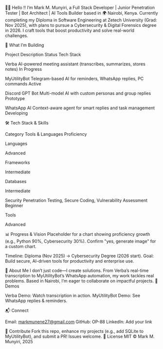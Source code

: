 👋🏾 Hello !!
I’m Mark M. Munyiri, a Full Stack Developer | Junior Penetration Tester | Bot Architect | AI Tools Builder based in 🌍 Nairobi, Kenya. Currently completing my Diploma in Software Engineering at Zetech University (Grad: Nov 2025), with plans to pursue a Cybersecurity & Digital Forensics degree in 2026. I craft tools that boost productivity and solve real-world challenges.

🚀 What I’m Building



Project
Description
Status
Tech Stack



Verba
AI-powered meeting assistant (transcribes, summarizes, stores notes)
In Progress
  


MyUtilityBot
Telegram-based AI for reminders, WhatsApp replies, PC commands
Active
 


Discord GPT Bot
Multi-model AI with custom personas and group replies
Prototype
 


WhatsApp AI
Context-aware agent for smart replies and task management
Developing
 



🛠️ Tech Stack & Skills



Category
Tools & Languages
Proficiency



Languages
  
Advanced


Frameworks
  
Intermediate


Databases
  
Intermediate


Security
Penetration Testing, Secure Coding, Vulnerability Assessment
Beginner


Tools
 
Advanced



📊 Progress & Vision
Placeholder for a chart showing proficiency growth (e.g., Python 90%, Cybersecurity 30%). Confirm "yes, generate image" for a custom chart.

Timeline: Diploma (Nov 2025) → Cybersecurity Degree (2026 start).
Goal: Build secure, AI-driven tools for productivity and enterprise use.


🌟 About Me
I don’t just code—I create solutions. From Verba’s real-time transcription to MyUtilityBot’s WhatsApp automation, my work tackles real problems. Based in Nairobi, I’m eager to collaborate on impactful projects.
🎥 Demos

Verba Demo: Watch transcription in action.
MyUtilityBot Demo: See WhatsApp replies & reminders.

📬 Connect

Email: markmunene27@gmail.com
GitHub: OP-88
LinkedIn: Add your link

🤝 Contribute
Fork this repo, enhance my projects (e.g., add SQLite to MyUtilityBot), and submit a PR! Issues welcome.
📜 License
MIT © Mark M. Munyiri, 2025
